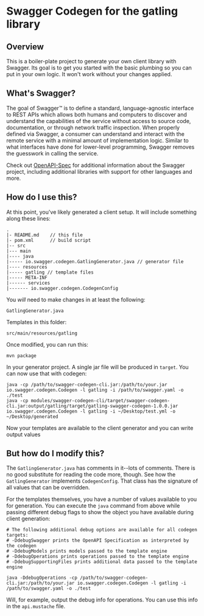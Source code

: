 # Swagger Codegen for the gatling library

## Overview
This is a boiler-plate project to generate your own client library with Swagger.  Its goal is
to get you started with the basic plumbing so you can put in your own logic.  It won't work without
your changes applied.

## What's Swagger?
The goal of Swagger™ is to define a standard, language-agnostic interface to REST APIs which allows both humans and computers to discover and understand the capabilities of the service without access to source code, documentation, or through network traffic inspection. When properly defined via Swagger, a consumer can understand and interact with the remote service with a minimal amount of implementation logic. Similar to what interfaces have done for lower-level programming, Swagger removes the guesswork in calling the service.


Check out [OpenAPI-Spec](https://github.com/OAI/OpenAPI-Specification) for additional information about the Swagger project, including additional libraries with support for other languages and more. 

## How do I use this?
At this point, you've likely generated a client setup.  It will include something along these lines:

```
.
|- README.md    // this file
|- pom.xml      // build script
|-- src
|--- main
|---- java
|----- io.swagger.codegen.GatlingGenerator.java // generator file
|---- resources
|----- gatling // template files
|----- META-INF
|------ services
|------- io.swagger.codegen.CodegenConfig
```

You _will_ need to make changes in at least the following:

`GatlingGenerator.java`

Templates in this folder:

`src/main/resources/gatling`

Once modified, you can run this:

```
mvn package
```

In your generator project.  A single jar file will be produced in `target`.  You can now use that with codegen:

```
java -cp /path/to/swagger-codegen-cli.jar:/path/to/your.jar io.swagger.codegen.Codegen -l gatling -i /path/to/swagger.yaml -o ./test
java -cp modules/swagger-codegen-cli/target/swagger-codegen-cli.jar:output/gatling/target/gatling-swagger-codegen-1.0.0.jar io.swagger.codegen.Codegen -l gatling -i ~/Desktop/test.yml -o ~/Desktop/generated
```

Now your templates are available to the client generator and you can write output values

## But how do I modify this?
The `GatlingGenerator.java` has comments in it--lots of comments.  There is no good substitute
for reading the code more, though.  See how the `GatlingGenerator` implements `CodegenConfig`.
That class has the signature of all values that can be overridden.

For the templates themselves, you have a number of values available to you for generation.
You can execute the `java` command from above while passing different debug flags to show
the object you have available during client generation:

```
# The following additional debug options are available for all codegen targets:
# -DdebugSwagger prints the OpenAPI Specification as interpreted by the codegen
# -DdebugModels prints models passed to the template engine
# -DdebugOperations prints operations passed to the template engine
# -DdebugSupportingFiles prints additional data passed to the template engine

java -DdebugOperations -cp /path/to/swagger-codegen-cli.jar:/path/to/your.jar io.swagger.codegen.Codegen -l gatling -i /path/to/swagger.yaml -o ./test
```

Will, for example, output the debug info for operations.  You can use this info
in the `api.mustache` file.